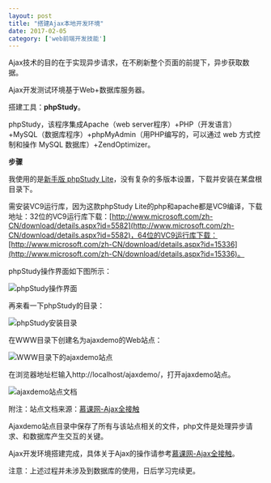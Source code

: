 ```yaml
---
layout: post
title: "搭建Ajax本地开发环境"
date: 2017-02-05
category: ['web前端开发技能']
---
```


Ajax技术的目的在于实现异步请求，在不刷新整个页面的前提下，异步获取数据。

Ajax开发测试环境基于Web+数据库服务器。

搭建工具：**phpStudy**。

phpStudy，该程序集成Apache（web server程序）+PHP（开发语言）+MySQL（数据库程序）+phpMyAdmin（用PHP编写的，可以通过 web 方式控制和操作 MySQL 数据库）+ZendOptimizer。

**步骤**

我使用的是[新手版 phpStudy Lite](http://www.phpstudy.net/a.php/200.html)，没有复杂的多版本设置，下载并安装在某盘根目录下。

需安装VC9运行库，因为这款phpStudy Lite的php和apache都是VC9编译，下载地址：32位的VC9运行库下载：[http://www.microsoft.com/zh-CN/download/details.aspx?id=5582](http://www.microsoft.com/zh-CN/download/details.aspx?id=5582)，64位的VC9运行库下载：[http://www.microsoft.com/zh-CN/download/details.aspx?id=15336](http://www.microsoft.com/zh-CN/download/details.aspx?id=15336)。

phpStudy操作界面如下图所示：

![phpStudy操作界面](http://i1.piimg.com/582676/217d5e5831a3ad34.png)

再来看一下phpStudy的目录：

![phpStudy安装目录](http://i1.piimg.com/582676/8acc8486dd93a128.png)

在WWW目录下创建名为ajaxdemo的Web站点：

![WWW目录下的ajaxdemo站点](http://i1.piimg.com/582676/d7cf9cea5223ecf8.png)

在浏览器地址栏输入http://localhost/ajaxdemo/，打开ajaxdemo站点。

![ajaxdemo站点文档](http://p1.bpimg.com/582676/8e45bb5b4bff4624.png)

附注：站点文档来源：[慕课网-Ajax全接触](http://www.imooc.com/learn/250)

Ajaxdemo站点目录中保存了所有与该站点相关的文件，php文件是处理异步请求、和数据库产生交互的关键。

Ajax开发环境搭建完成，具体关于Ajax的操作请参考[慕课网-Ajax全接触](http://www.imooc.com/learn/250)。

注意：上述过程并未涉及到数据库的使用，日后学习完续更。
